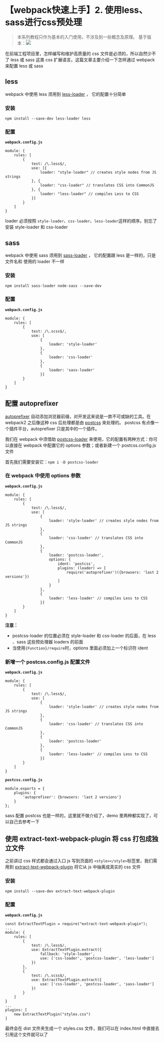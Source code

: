# 【webpack快速上手】2. 使用less、sass进行css预处理

> 本系列教程只作为基本的入门使用，不涉及到一些概念及原理。
基于版本：![][1]

在前端工程项目里，怎样编写和维护高质量的 css 文件是必须的，所以自然少不了 less 或 sass 这类 css 扩展语言。这篇文章主要介绍一下怎样通过 webpack 来配置 less 或 sass

## less

webpack 中使用 less 须用到 [less-loader][2] ， 它的配置十分简单

### 安装

```
npm install --save-dev less-loader less
```

### 配置

**`webpack.config.js`**
```
module: {
    rules: [
        {
            test: /\.less$/,
            use: [{
                loader: "style-loader" // creates style nodes from JS strings
            }, {
                loader: "css-loader" // translates CSS into CommonJS
            }, {
                loader: "less-loader" // compiles Less to CSS
            }]
        }
    ]
}
```
loader 必须按照 `style-loader`、`css-loader`、`less-loader`这样的顺序。别忘了安装 style-loader 和 css-loader

## sass

webpack 中使用 sass 须用到 [sass-loader][3] ， 它的配置跟 less 是一样的，只是文件名和 使用的 loader 不一样

### 安装

```
npm install sass-loader node-sass --save-dev
```

### 配置

**`webpack.config.js`**
```
module: {
    rules: [
        {
            test: /\.scss$/,
            use: [
                {
                    loader: 'style-loader'
                },
                {
                    loader: 'css-loader'
                },
                {
                    loader: 'sass-loader'
                }]
        }
    ]
}
```

## 配置 autoprefixer

[autoprefixer][4] 自动添加浏览器前缀，对开发这来说是一款不可或缺的工具。在 webpack2 之后像这种 css 后处理都是由 [postcss][5] 来处理的。 postcss 有点像一个插件平台，autoprefixer 只是其中的一个插件。

我们在 webpack 中须借助 [postcss-loader][6] 来使用，它的配置有两种方式：你可以直接在 webpack 中配置它的 options 参数；或者新建一个 postcss.config.js 文件

首先我们需要安装它：`npm i -D postcss-loader`

### 在 webpack 中使用 options 参数

**`webpack.config.js`**
```
module: {
    rules: [
        {
            test: /\.less$/,
            use: [
                {
                    loader: 'style-loader' // creates style nodes from JS strings
                },
                {
                    loader: 'css-loader' // translates CSS into CommonJS
                },
                {
                    loader: 'postcss-loader',
                    options: {
                        ident: 'postcss',
                        plugins: (loader) => [
                            require('autoprefixer')({browsers: 'last 2 versions'})
                        ]
                    }
                },
                {
                    loader: 'less-loader' // compiles Less to CSS
                }]
        }
    ]
}
```
**注意：**

- postcss-loader 的位置必须在 style-loader 和 css-loader 的后面，在 less 、sass  这些预处理器 loaders 的前面
- 当使用`{Function}/require`时，options 里面必须加上一个标识符 ident 

### 新增一个 postcss.config.js 配置文件

**`webpack.config.js`**
```
module: {
    rules: [
        {
            test: /\.less$/,
            use: [
                {
                    loader: 'style-loader' // creates style nodes from JS strings
                },
                {
                    loader: 'css-loader' // translates CSS into CommonJS
                },
                {
                    loader: 'postcss-loader'
                },
                {
                    loader: 'less-loader' // compiles Less to CSS
                }]
        }
    ]
}
```
**`postcss.config.js`**
```
module.exports = {
    plugins: {
        'autoprefixer': {browsers: 'last 2 versions'}
    }
};
```

sass 配置 postcss 也是一样的，这里就不做介绍了，demo 里两种都实现了，可以自己去参考一下

## 使用 extract-text-webpack-plugin 将 css 打包成独立文件

之前讲过 css 样式都会通过入口 js 写到页面的 `<style></style>`标签里，我们需用到 [extract-text-webpack-plugin][7] 将它从 js 中抽离成真实的 css 文件

### 安装

```
npm install --save-dev extract-text-webpack-plugin
```

### 配置

**`webpack.config.js`**
```
const ExtractTextPlugin = require("extract-text-webpack-plugin");
...
module: {
    rules: [
        {
            test: /\.less$/,
            use: ExtractTextPlugin.extract({
                fallback: 'style-loader',
                use: ['css-loader', 'postcss-loader', 'less-loader']
            })
        },
        {
            test: /\.scss$/,
            use: ExtractTextPlugin.extract({
                use: ['css-loader', 'postcss-loader', 'sass-loader']
            })
        }
    ]
}
...
plugins: [
    new ExtractTextPlugin("styles.css")
]
```
最终会在 dist 文件夹生成一个 styles.css 文件，我们可以在 index.html 中直接去引用这个文件就可以了

  [1]: https://img.shields.io/npm/v/webpack.svg?label=webpack&style=flat-square&maxAge=3600.png
  [2]: https://github.com/webpack-contrib/less-loader
  [3]: https://github.com/webpack-contrib/sass-loader
  [4]: https://github.com/postcss/autoprefixer
  [5]: https://github.com/postcss/postcss
  [6]: https://github.com/postcss/postcss-loader
  [7]: https://github.com/webpack-contrib/extract-text-webpack-plugin
